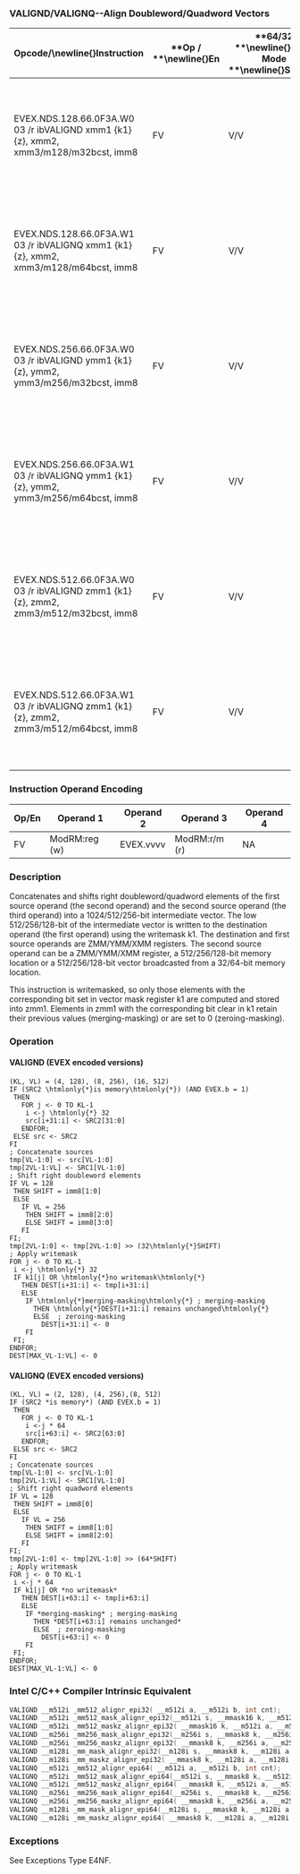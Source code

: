 ### VALIGND/VALIGNQ--Align Doubleword/Quadword Vectors


|**Opcode/**\newline{}**Instruction**|**Op / **\newline{}**En**|**64/32 **\newline{}**bit Mode **\newline{}**Support**|**CPUID **\newline{}**Feature **\newline{}**Flag**|**Description**|
|------------------------------------|-------------------------|------------------------------------------------------|--------------------------------------------------|---------------|
|EVEX.NDS.128.66.0F3A.W0 03 /r ibVALIGND xmm1 {k1}{z}, xmm2, xmm3/m128/m32bcst, imm8|FV|V/V|AVX512VLAVX512F|Shift right and merge vectors xmm2 and xmm3/m128/m32bcst with double-word granularity using imm8 as number of elements to shift, and store the final result in xmm1, under writemask.|
|EVEX.NDS.128.66.0F3A.W1 03 /r ibVALIGNQ xmm1 {k1}{z}, xmm2, xmm3/m128/m64bcst, imm8|FV|V/V|AVX512VLAVX512F|Shift right and merge vectors xmm2 and xmm3/m128/m64bcst with quad-word granularity using imm8 as number of elements to shift, and store the final result in xmm1, under writemask.|
|EVEX.NDS.256.66.0F3A.W0 03 /r ibVALIGND ymm1 {k1}{z}, ymm2, ymm3/m256/m32bcst, imm8|FV|V/V|AVX512VLAVX512F|Shift right and merge vectors ymm2 and ymm3/m256/m32bcst with double-word granularity using imm8 as number of elements to shift, and store the final result in ymm1, under writemask.|
|EVEX.NDS.256.66.0F3A.W1 03 /r ibVALIGNQ ymm1 {k1}{z}, ymm2, ymm3/m256/m64bcst, imm8|FV|V/V|AVX512VLAVX512F|Shift right and merge vectors ymm2 and ymm3/m256/m64bcst with quad-word granularity using imm8 as number of elements to shift, and store the final result in ymm1, under writemask.|
|EVEX.NDS.512.66.0F3A.W0 03 /r ibVALIGND zmm1 {k1}{z}, zmm2, zmm3/m512/m32bcst, imm8|FV|V/V|AVX512F|Shift right and merge vectors zmm2 and zmm3/m512/m32bcst with double-word granularity using imm8 as number of elements to shift, and store the final result in zmm1, under writemask.|
|EVEX.NDS.512.66.0F3A.W1 03 /r ibVALIGNQ zmm1 {k1}{z}, zmm2, zmm3/m512/m64bcst, imm8|FV|V/V|AVX512F|Shift right and merge vectors zmm2 and zmm3/m512/m64bcst with quad-word granularity using imm8 as number of elements to shift, and store the final result in zmm1, under writemask.|
### Instruction Operand Encoding


|Op/En|Operand 1|Operand 2|Operand 3|Operand 4|
|-----|---------|---------|---------|---------|
|FV|ModRM:reg (w)|EVEX.vvvv|ModRM:r/m (r)|NA|
### Description


Concatenates and shifts right doubleword/quadword elements of the first source operand (the second operand) and the second source operand (the third operand) into a 1024/512/256-bit intermediate vector. The low 512/256/128-bit of the intermediate vector is written to the destination operand (the first operand) using the writemask k1. The destination and first source operands are ZMM/YMM/XMM registers. The second source operand can be a ZMM/YMM/XMM register, a 512/256/128-bit memory location or a 512/256/128-bit vector broadcasted from a 32/64-bit memory location.

This instruction is writemasked, so only those elements with the corresponding bit set in vector mask register k1 are computed and stored into zmm1. Elements in zmm1 with the corresponding bit clear in k1 retain their previous values (merging-masking) or are set to 0 (zeroing-masking).


### Operation
#### VALIGND (EVEX encoded versions) 
```info-verb
(KL, VL) = (4, 128), (8, 256), (16, 512)
IF (SRC2 \htmlonly{*}is memory\htmlonly{*}) (AND EVEX.b = 1)
 THEN 
   FOR j  <- 0 TO KL-1
    i  <-j \htmlonly{*} 32
    src[i+31:i]  <- SRC2[31:0]
   ENDFOR;
 ELSE src <-  SRC2
FI
; Concatenate sources
tmp[VL-1:0]  <- src[VL-1:0]
tmp[2VL-1:VL] <-  SRC1[VL-1:0]
; Shift right doubleword elements
IF VL = 128
 THEN SHIFT = imm8[1:0]
 ELSE 
   IF VL = 256
    THEN SHIFT = imm8[2:0]
    ELSE SHIFT = imm8[3:0]
   FI
FI;
tmp[2VL-1:0] <-  tmp[2VL-1:0] >> (32\htmlonly{*}SHIFT)
; Apply writemask
FOR j  <- 0 TO KL-1
 i <- j \htmlonly{*} 32
 IF k1[j] OR \htmlonly{*}no writemask\htmlonly{*}
   THEN DEST[i+31:i] <-  tmp[i+31:i]
   ELSE 
    IF \htmlonly{*}merging-masking\htmlonly{*} ; merging-masking
      THEN \htmlonly{*}DEST[i+31:i] remains unchanged\htmlonly{*}
      ELSE  ; zeroing-masking
        DEST[i+31:i] <-  0
    FI
 FI;
ENDFOR;
DEST[MAX_VL-1:VL] <-  0
```
#### VALIGNQ (EVEX encoded versions) 
```info-verb
(KL, VL) = (2, 128), (4, 256),(8, 512)
IF (SRC2 *is memory*) (AND EVEX.b = 1)
 THEN 
   FOR j <-  0 TO KL-1
    i <- j * 64
    src[i+63:i] <-  SRC2[63:0]
   ENDFOR;
 ELSE src  <- SRC2
FI
; Concatenate sources
tmp[VL-1:0]  <- src[VL-1:0]
tmp[2VL-1:VL]  <- SRC1[VL-1:0]
; Shift right quadword elements
IF VL = 128
 THEN SHIFT = imm8[0]
 ELSE 
   IF VL = 256
    THEN SHIFT = imm8[1:0]
    ELSE SHIFT = imm8[2:0]
   FI
FI;
tmp[2VL-1:0] <-  tmp[2VL-1:0] >> (64*SHIFT)
; Apply writemask
FOR j  <- 0 TO KL-1
 i  <-j * 64
 IF k1[j] OR *no writemask*
   THEN DEST[i+63:i] <-  tmp[i+63:i]
   ELSE 
    IF *merging-masking* ; merging-masking
      THEN *DEST[i+63:i] remains unchanged*
      ELSE  ; zeroing-masking
        DEST[i+63:i]  <- 0
    FI
 FI;
ENDFOR;
DEST[MAX_VL-1:VL]  <- 0
```

### Intel C/C++ Compiler Intrinsic Equivalent

```cpp
VALIGND __m512i _mm512_alignr_epi32( __m512i a, __m512i b, int cnt);
VALIGND __m512i _mm512_mask_alignr_epi32(__m512i s, __mmask16 k, __m512i a, __m512i b, int cnt);
VALIGND __m512i _mm512_maskz_alignr_epi32( __mmask16 k, __m512i a, __m512i b, int cnt);
VALIGND __m256i _mm256_mask_alignr_epi32(__m256i s, __mmask8 k, __m256i a, __m256i b, int cnt);
VALIGND __m256i _mm256_maskz_alignr_epi32( __mmask8 k, __m256i a, __m256i b, int cnt);
VALIGND __m128i _mm_mask_alignr_epi32(__m128i s, __mmask8 k, __m128i a, __m128i b, int cnt);
VALIGND __m128i _mm_maskz_alignr_epi32( __mmask8 k, __m128i a, __m128i b, int cnt);
VALIGNQ __m512i _mm512_alignr_epi64( __m512i a, __m512i b, int cnt);
VALIGNQ __m512i _mm512_mask_alignr_epi64(__m512i s, __mmask8 k, __m512i a, __m512i b, int cnt);
VALIGNQ __m512i _mm512_maskz_alignr_epi64( __mmask8 k, __m512i a, __m512i b, int cnt);
VALIGNQ __m256i _mm256_mask_alignr_epi64(__m256i s, __mmask8 k, __m256i a, __m256i b, int cnt);
VALIGNQ __m256i _mm256_maskz_alignr_epi64( __mmask8 k, __m256i a, __m256i b, int cnt);
VALIGNQ __m128i _mm_mask_alignr_epi64(__m128i s, __mmask8 k, __m128i a, __m128i b, int cnt);
VALIGNQ __m128i _mm_maskz_alignr_epi64( __mmask8 k, __m128i a, __m128i b, int cnt);
```
### Exceptions


See Exceptions Type E4NF.

